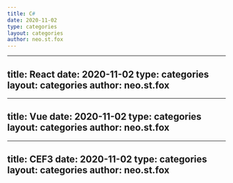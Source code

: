 ```yaml
---
title: C#
date: 2020-11-02
type: categories
layout: categories
author: neo.st.fox
---
```

---
title: React
date: 2020-11-02
type: categories
layout: categories
author: neo.st.fox
---
---
title: Vue
date: 2020-11-02
type: categories
layout: categories
author: neo.st.fox
---
---
title: CEF3
date: 2020-11-02
type: categories
layout: categories
author: neo.st.fox
---
